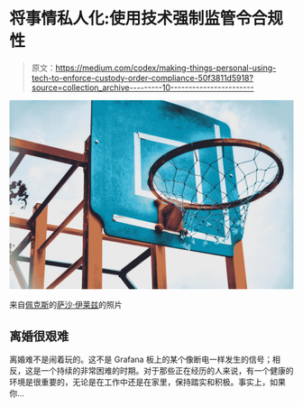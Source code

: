 # 将事情私人化:使用技术强制监管令合规性

> 原文：<https://medium.com/codex/making-things-personal-using-tech-to-enforce-custody-order-compliance-50f3811d5918?source=collection_archive---------10----------------------->

![](img/dae922639f1b9a8f458cacd67879ef39.png)

来自[佩克斯](https://www.pexels.com/photo/blue-and-brown-basketball-hoop-1332237/?utm_content=attributionCopyText&utm_medium=referral&utm_source=pexels)的[萨沙·伊莱兹](https://www.pexels.com/@sasha-elaizz-461467?utm_content=attributionCopyText&utm_medium=referral&utm_source=pexels)的照片

## 离婚很艰难

离婚难不是闹着玩的。这不是 Grafana 板上的某个像断电一样发生的信号；相反，这是一个持续的非常困难的时期。对于那些正在经历的人来说，有一个健康的环境是很重要的，无论是在工作中还是在家里，保持踏实和积极。事实上，如果你…